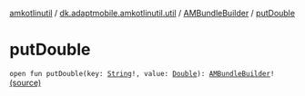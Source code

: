 [amkotlinutil](../../index.md) / [dk.adaptmobile.amkotlinutil.util](../index.md) / [AMBundleBuilder](index.md) / [putDouble](./put-double.md)

# putDouble

`open fun putDouble(key: `[`String`](https://kotlinlang.org/api/latest/jvm/stdlib/kotlin/-string/index.html)`!, value: `[`Double`](https://kotlinlang.org/api/latest/jvm/stdlib/kotlin/-double/index.html)`): `[`AMBundleBuilder`](index.md)`!` [(source)](https://github.com/adaptmobile-organization/amkotlinutil/tree/master/amkotlinutil/src/main/java/dk/adaptmobile/amkotlinutil/util/AMBundleBuilder.java#L33)
